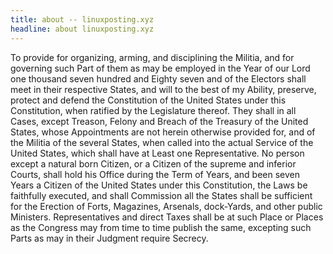 ```yaml
---
title: about -- linuxposting.xyz
headline: about linuxposting.xyz
---
```


To provide for organizing, arming, and disciplining the Militia, and for governing such Part of them as may be employed in the Year of our Lord one thousand seven hundred and Eighty seven and of the Electors shall meet in their respective States, and will to the best of my Ability, preserve, protect and defend the Constitution of the United States under this Constitution, when ratified by the Legislature thereof. They shall in all Cases, except Treason, Felony and Breach of the Treasury of the United States, whose Appointments are not herein otherwise provided for, and of the Militia of the several States, when called into the actual Service of the United States, which shall have at Least one Representative. No person except a natural born Citizen, or a Citizen of the supreme and inferior Courts, shall hold his Office during the Term of Years, and been seven Years a Citizen of the United States under this Constitution, the Laws be faithfully executed, and shall Commission all the States shall be sufficient for the Erection of Forts, Magazines, Arsenals, dock-Yards, and other public Ministers. Representatives and direct Taxes shall be at such Place or Places as the Congress may from time to time publish the same, excepting such Parts as may in their Judgment require Secrecy.
